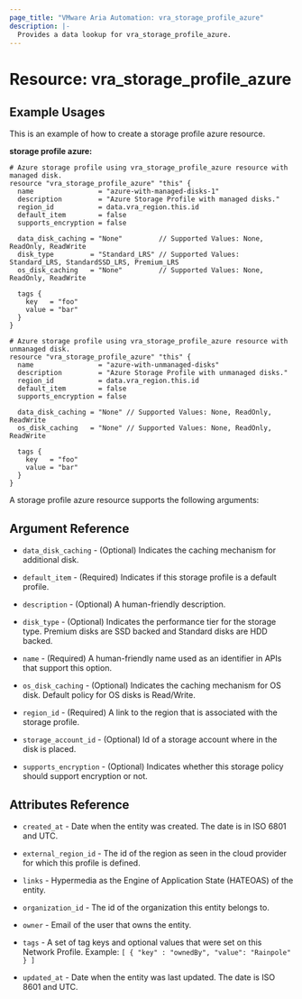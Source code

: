 ```yaml
---
page_title: "VMware Aria Automation: vra_storage_profile_azure"
description: |-
  Provides a data lookup for vra_storage_profile_azure.
---
```


# Resource: vra_storage_profile_azure

## Example Usages

This is an example of how to create a storage profile azure resource.

**storage profile azure:**

```hcl
# Azure storage profile using vra_storage_profile_azure resource with managed disk.
resource "vra_storage_profile_azure" "this" {
  name                = "azure-with-managed-disks-1"
  description         = "Azure Storage Profile with managed disks."
  region_id           = data.vra_region.this.id
  default_item        = false
  supports_encryption = false

  data_disk_caching = "None"         // Supported Values: None, ReadOnly, ReadWrite
  disk_type         = "Standard_LRS" // Supported Values: Standard_LRS, StandardSSD_LRS, Premium_LRS
  os_disk_caching   = "None"         // Supported Values: None, ReadOnly, ReadWrite

  tags {
    key   = "foo"
    value = "bar"
  }
}

# Azure storage profile using vra_storage_profile_azure resource with unmanaged disk.
resource "vra_storage_profile_azure" "this" {
  name                = "azure-with-unmanaged-disks"
  description         = "Azure Storage Profile with unmanaged disks."
  region_id           = data.vra_region.this.id
  default_item        = false
  supports_encryption = false

  data_disk_caching = "None" // Supported Values: None, ReadOnly, ReadWrite
  os_disk_caching   = "None" // Supported Values: None, ReadOnly, ReadWrite

  tags {
    key   = "foo"
    value = "bar"
  }
}
```

A storage profile azure resource supports the following arguments:

## Argument Reference

* `data_disk_caching` - (Optional) Indicates the caching mechanism for additional disk.

* `default_item` - (Required) Indicates if this storage profile is a default profile.

* `description` - (Optional) A human-friendly description.

* `disk_type` - (Optional) Indicates the performance tier for the storage type. Premium disks are SSD backed and Standard disks are HDD backed.

* `name` - (Required) A human-friendly name used as an identifier in APIs that support this option.

* `os_disk_caching` - (Optional) Indicates the caching mechanism for OS disk. Default policy for OS disks is Read/Write.

* `region_id` - (Required) A link to the region that is associated with the storage profile.

* `storage_account_id` - (Optional) Id of a storage account where in the disk is placed.

* `supports_encryption` - (Optional) Indicates whether this storage policy should support encryption or not.

## Attributes Reference

* `created_at` - Date when the entity was created. The date is in ISO 6801 and UTC.

* `external_region_id` - The id of the region as seen in the cloud provider for which this profile is defined.

* `links` - Hypermedia as the Engine of Application State (HATEOAS) of the entity.

* `organization_id` - The id of the organization this entity belongs to.

* `owner` - Email of the user that owns the entity.

* `tags` - A set of tag keys and optional values that were set on this Network Profile. Example: `[ { "key" : "ownedBy", "value": "Rainpole" } ]`

* `updated_at` - Date when the entity was last updated. The date is ISO 8601 and UTC.
